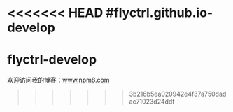 <<<<<<< HEAD
#flyctrl.github.io-develop
=======
# flyctrl-develop
欢迎访问我的博客：www.npm8.com
>>>>>>> 3b216b5ea020942e4f37a750dadac71023d24ddf
